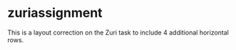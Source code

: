 # zuriassignment
This is a layout correction on the Zuri task to include 4 additional horizontal rows.
